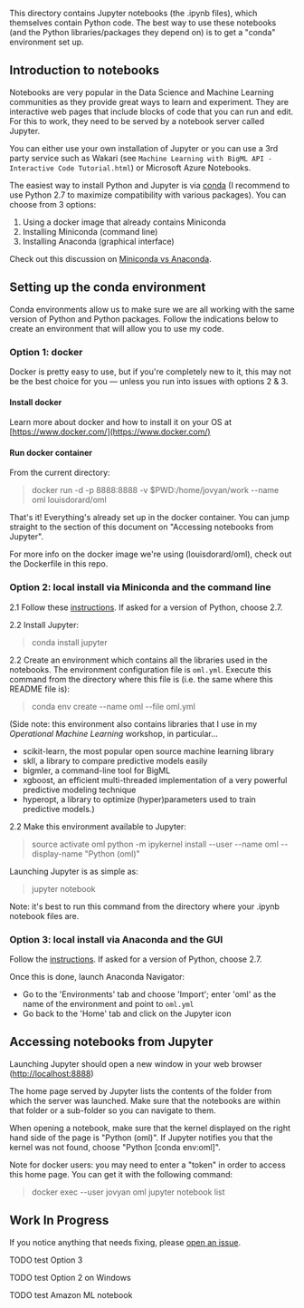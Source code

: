 This directory contains Jupyter notebooks (the .ipynb files), which themselves contain Python code. The best way to use these notebooks (and the Python libraries/packages they depend on) is to get a "conda" environment set up.

## Introduction to notebooks

Notebooks are very popular in the Data Science and Machine Learning communities as they provide great ways to learn and experiment. They are interactive web pages that include blocks of code that you can run and edit. For this to work, they need to be served by a notebook server called Jupyter.

You can either use your own installation of Jupyter or you can use a 3rd party service such as Wakari (see `Machine Learning with BigML API - Interactive Code Tutorial.html`) or Microsoft Azure Notebooks.

The easiest way to install Python and Jupyter is via [conda](http://conda.io) (I recommend to use Python 2.7 to maximize compatibility with various packages). You can choose from 3 options:

1. Using a docker image that already contains Miniconda
2. Installing Miniconda (command line)
3. Installing Anaconda (graphical interface)

Check out this discussion on [Miniconda vs Anaconda](https://conda.io/docs/download.html#should-i-download-anaconda-or-miniconda).

## Setting up the conda environment

Conda environments allow us to make sure we are all working with the same version of Python and Python packages. Follow the indications below to create an environment that will allow you to use my code.

### Option 1: docker

Docker is pretty easy to use, but if you're completely new to it, this may not be the best choice for you — unless you run into issues with options 2 & 3.

#### Install docker

Learn more about docker and how to install it on your OS at [https://www.docker.com/](https://www.docker.com/)

#### Run docker container

From the current directory:

> docker run -d -p 8888:8888 -v $PWD:/home/jovyan/work --name oml louisdorard/oml

That's it! Everything's already set up in the docker container. You can jump straight to the section of this document on "Accessing notebooks from Jupyter".

For more info on the docker image we're using (louisdorard/oml), check out the Dockerfile in this repo.

### Option 2: local install via Miniconda and the command line

2.1 Follow these [instructions](https://conda.io/docs/install/quick.html). If asked for a version of Python, choose 2.7.

2.2 Install Jupyter:

> conda install jupyter

2.2 Create an environment which contains all the libraries used in the notebooks. The environment configuration file is `oml.yml`. Execute this command from the directory where this file is (i.e. the same where this README file is):

> conda env create --name oml --file oml.yml

(Side note: this environment also contains libraries that I use in my _Operational Machine Learning_ workshop, in particular...

- scikit-learn, the most popular open source machine learning library
- skll, a library to compare predictive models easily
- bigmler, a command-line tool for BigML
- xgboost, an efficient multi-threaded implementation of a very powerful predictive modeling technique
- hyperopt, a library to optimize (hyper)parameters used to train predictive models.)

2.2 Make this environment available to Jupyter:

> source activate oml
> python -m ipykernel install --user --name oml --display-name "Python (oml)"

Launching Jupyter is as simple as:

> jupyter notebook

Note: it's best to run this command from the directory where your .ipynb notebook files are.

### Option 3: local install via Anaconda and the GUI

Follow the [instructions](https://conda.io/docs/install/full.html). If asked for a version of Python, choose 2.7.

Once this is done, launch Anaconda Navigator:

* Go to the 'Environments' tab and choose 'Import'; enter 'oml' as the name of the environment and point to `oml.yml`
* Go back to the 'Home' tab and click on the Jupyter icon


## Accessing notebooks from Jupyter

Launching Jupyter should open a new window in your web browser ([http://localhost:8888](http://localhost:8888))

The home page served by Jupyter lists the contents of the folder from which the server was launched. Make sure that the notebooks are within that folder or a sub-folder so you can navigate to them.

When opening a notebook, make sure that the kernel displayed on the right hand side of the page is "Python (oml)". If Jupyter notifies you that the kernel was not found, choose "Python [conda env:oml]".

Note for docker users: you may need to enter a "token" in order to access this home page. You can get it with the following command:

> docker exec --user jovyan oml jupyter notebook list

## Work In Progress

If you notice anything that needs fixing, please [open an issue](https://github.com/louisdorard/Machine-Learning-Starter-Kit/issues).

TODO test Option 3

TODO test Option 2 on Windows

TODO test Amazon ML notebook
